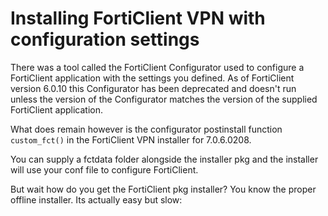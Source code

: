 # Installing FortiClient VPN with configuration settings

There was a tool called the FortiClient Configurator used to configure a FortiClient application with the settings you defined.
As of FortiClient version 6.0.10 this Configurator has been deprecated and doesn't run unless the version of the Configurator matches the version of the supplied FortiClient application.

What does remain however is the configurator postinstall function `custom_fct()` in the FortiClient VPN installer for 7.0.6.0208.

You can supply a fctdata folder alongside the installer pkg and the installer will use your conf file to configure FortiClient.

But wait how do you get the FortiClient pkg installer? You know the proper offline installer.
Its actually easy but slow:
